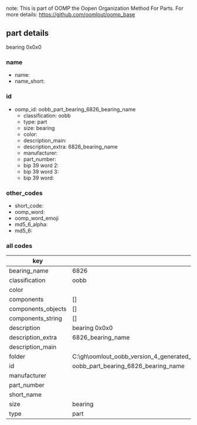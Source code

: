 #   

note: This is part of OOMP the Oopen Organization Method For Parts. For more details: https://github.com/oomlout/oomp_base

##  part details



bearing 0x0x0

### name
* name: 
* name_short: 
### id
* oomp_id: oobb_part_bearing_6826_bearing_name
  * classification: oobb
  * type: part
  * size: bearing
  * color: 
  * description_main: 
  * description_extra: 6826_bearing_name
  * manufacturer: 
  * part_number: 
  * bip 39 word 2: 
  * bip 39 word 3: 
  * bip 39 word: 

### other_codes
* short_code: 
* oomp_word: 
* oomp_word_emoji 
* md5_6_alpha: 
* md5_6: 









### all codes 
| key | value |  
| --- | --- |  
| bearing_name | 6826 |  
| classification | oobb |  
| color |  |  
| components | [] |  
| components_objects | [] |  
| components_string | [] |  
| description | bearing 0x0x0 |  
| description_extra | 6826_bearing_name |  
| description_main |  |  
| folder | C:\gh\oomlout_oobb_version_4_generated_parts\things\oobb_part_bearing_6826_bearing_name |  
| id | oobb_part_bearing_6826_bearing_name |  
| manufacturer |  |  
| part_number |  |  
| short_name |  |  
| size | bearing |  
| type | part |  
